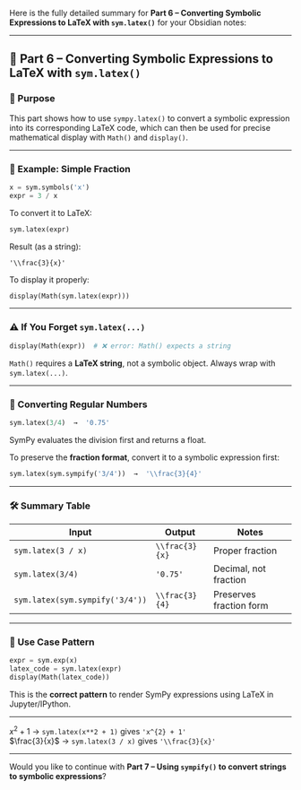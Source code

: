 Here is the fully detailed summary for **Part 6 – Converting Symbolic Expressions to LaTeX with `sym.latex()`** for your Obsidian notes:

---

## 🧾 Part 6 – Converting Symbolic Expressions to LaTeX with `sym.latex()`

### 📌 Purpose

This part shows how to use `sympy.latex()` to convert a symbolic expression into its corresponding LaTeX code, which can then be used for precise mathematical display with `Math()` and `display()`.

---

### 🧪 Example: Simple Fraction

```python
x = sym.symbols('x')
expr = 3 / x
```

To convert it to LaTeX:

```python
sym.latex(expr)
```

Result (as a string):

```
'\\frac{3}{x}'
```

To display it properly:

```python
display(Math(sym.latex(expr)))
```

---

### ⚠️ If You Forget `sym.latex(...)`

```python
display(Math(expr))  # ❌ error: Math() expects a string
```

`Math()` requires a **LaTeX string**, not a symbolic object. Always wrap with `sym.latex(...)`.

---

### 🔁 Converting Regular Numbers

```python
sym.latex(3/4)  →  '0.75'
```

SymPy evaluates the division first and returns a float.

To preserve the **fraction format**, convert it to a symbolic expression first:

```python
sym.latex(sym.sympify('3/4'))  →  '\\frac{3}{4}'
```

---

### 🛠 Summary Table

|Input|Output|Notes|
|---|---|---|
|`sym.latex(3 / x)`|`\\frac{3}{x}`|Proper fraction|
|`sym.latex(3/4)`|`'0.75'`|Decimal, not fraction|
|`sym.latex(sym.sympify('3/4'))`|`\\frac{3}{4}`|Preserves fraction form|

---

### 📌 Use Case Pattern

```python
expr = sym.exp(x)
latex_code = sym.latex(expr)
display(Math(latex_code))
```

This is the **correct pattern** to render SymPy expressions using LaTeX in Jupyter/IPython.

---

$x^2 + 1$ → `sym.latex(x**2 + 1)` gives `'x^{2} + 1'`  
$\frac{3}{x}$ → `sym.latex(3 / x)` gives `'\\frac{3}{x}'`

---

Would you like to continue with **Part 7 – Using `sympify()` to convert strings to symbolic expressions**?